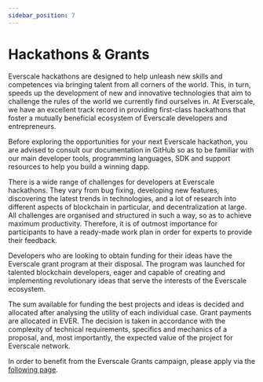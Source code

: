 ```yaml
---
sidebar_position: 7
---
```


# Hackathons & Grants

Everscale hackathons are designed to help unleash new skills and competences via bringing talent from all corners of the world. This, in turn, speeds up the development of new and innovative technologies that aim to challenge the rules of the world we currently find ourselves in. At Everscale, we have an excellent track record in providing first-class hackathons that foster a mutually beneficial ecosystem of Everscale developers and entrepreneurs.

Before exploring the opportunities for your next Everscale hackathon, you are advised to consult our documentation in GitHub so as to be familiar with our main developer tools, programming languages, SDK and support resources to help you build a winning dapp.

There is a wide range of challenges for developers at Everscale hackathons. They vary from bug fixing, developing new features, discovering the latest trends in technologies, and a lot of research into different aspects of blockchain in particular, and decentralization at large. All challenges are organised and structured in such a way, so as to achieve maximum productivity. Therefore, it is of outmost importance for participants to have a ready-made work plan in order for experts to provide their feedback. 

Developers who are looking to obtain funding for their ideas have the Everscale grant program at their disposal. The program was launched for talented blockchain developers, eager and capable of creating and implementing revolutionary ideas that serve the interests of the Everscale ecosystem.

The sum available for funding the best projects and ideas is decided and allocated after analysing the utility of each individual case. Grant payments are allocated in EVER. The decision is taken in accordance with the complexity of technical requirements, specifics and mechanics of a proposal, and, most importantly, the expected value of the project for Everscale network. 

In order to benefit from the Everscale Grants campaign, please apply via the [following page](https://everscale.network/developers/grants).
